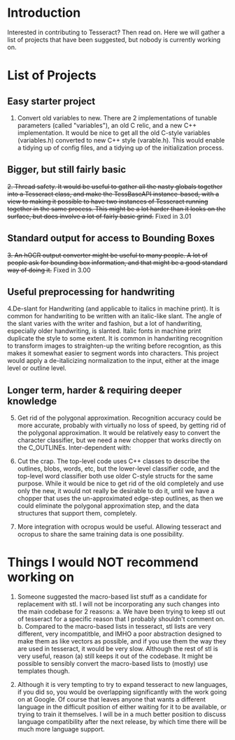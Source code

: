 # Introduction #

Interested in contributing to Tesseract? Then read on. Here we will gather a list of projects that have been suggested, but nobody is currently working on.


# List of Projects #

## Easy starter project ##
1. Convert old variables to new. There are 2 implementations of tunable parameters (called "variables"), an old C relic, and a new C++ implementation. It would be nice to get all the old C-style variables (variables.h) converted to new C++ style (varable.h). This would enable a tidying up of config files, and a tidying up of the initialization process.

## Bigger, but still fairly basic ##
~~2. Thread safety. It would be useful to gather all the nasty globals together into a Tesseract class, and make the TessBaseAPI instance-based, with a view to making it possible to have two instances of Tesseract running together in the same process. This might be a lot harder than it looks on the surface, but does involve a lot of fairly basic grind.~~ Fixed in 3.01

## Standard output for access to Bounding Boxes ##
~~3. An hOCR output converter might be useful to many people. A lot of people ask for bounding box information, and that might be a good standard way of doing it.~~ Fixed in 3.00

## Useful preprocessing for handwriting ##
4.De-slant for Handwriting (and applicable to italics in machine print). It is common for handwriting to be written with an italic-like slant. The angle of the slant varies with the writer and fashion, but a lot of handwriting, especially older handwriting, is slanted. Italic fonts in machine print duplicate the style to some extent. It is common in handwriting recognition to transform images to straighten-up the writing before recogntion, as this makes it somewhat easier to segment words into characters. This project would apply a de-italicizing normalization to the input, either at the image level or outline level.

## Longer term, harder & requiring deeper knowledge ##
5. Get rid of the polygonal approximation. Recognition accuracy could be more accurate, probably with virtually no loss of speed, by getting rid of the polygonal approximation. It would be relatively easy to convert the character classifier, but we need a new chopper that works directly on the C\_OUTLINEs. Inter-dependent with:

6. Cut the crap. The top-level code uses C++ classes to describe the outlines, blobs, words, etc, but the lower-level classifier code, and the top-level word classifier both use older C-style structs for the same purpose. While it would be nice to get rid of the old completely and use only the new, it would not really be desirable to do it, until we have a chopper that uses the un-approximated edge-step outlines, as then we could eliminate the polygonal approximation step, and the data structures that support them, completely.

7. More integration with ocropus would be useful. Allowing tesseract and ocropus to share the same training data is one possibility.


# Things I would NOT recommend working on #
1. Someone suggested the macro-based list stuff as a candidate for replacement with stl. I will not be incorporating any such changes into the main codebase for 2 reasons:
a. We have been trying to keep stl out of tesseract for a specific reason that I probably shouldn't comment on.
b. Compared to the macro-based lists in tesseract, stl lists are very different, very incompatitble, and IMHO a poor abstraction designed to make them as like vectors as possible, and if you use them the way they are used in tesseract, it would be very slow. Although the rest of stl is very useful, reason (a) still keeps it out of the codebase. It might be possible to sensibly convert the macro-based lists to (mostly) use templates though.

2. Although it is very tempting to try to expand tesseract to new languages, if you did so, you would be overlapping significantly with the work going on at Google. Of course that leaves anyone that wants a different language in the difficult position of either waiting for it to be available, or trying to train it themselves. I will be in a much better position to discuss language compatibility after the next release, by which time there will be much more language support.